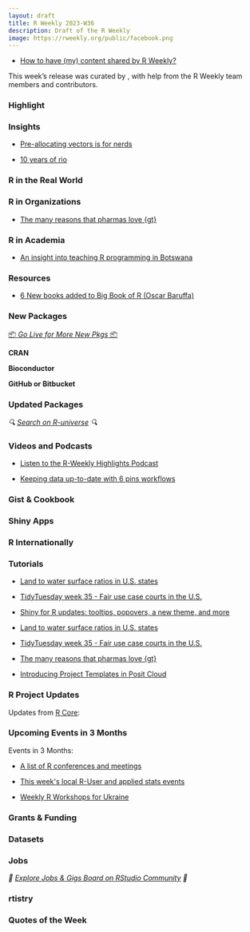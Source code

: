 ```yaml
---
layout: draft
title: R Weekly 2023-W36
description: Draft of the R Weekly
image: https://rweekly.org/public/facebook.png
---
```



+ [How to have (my) content shared by R Weekly?](https://github.com/rweekly/rweekly.org#how-to-have-my-content-shared-by-r-weekly)

This week’s release was curated by [](), with help from the R Weekly team members and contributors.



### Highlight



### Insights

+ [Pre-allocating vectors is for nerds](https://www.mm218.dev/posts/2023-08-29-allocations/)

* [10 years of rio](https://chainsawriot.com/postmannheim/2023/08/28/rio10.html)

### R in the Real World



### R in Organizations

+ [The many reasons that pharmas love {gt}](https://posit.co/blog/the-many-reasons-that-pharmas-love-gt/)

### R in Academia

+ [An insight into teaching R programming in Botswana](https://rladiesgaboronebw.netlify.app/posts/teachingr/teachingr)


### Resources

+ [6 New books added to Big Book of R (Oscar Baruffa)](https://oscarbaruffa.com/bbor-20230827/)


### New Packages

<p class="added-hostname"><a href="https://rweekly.org/live" target="_blank" class="externalLink">📦 <i>Go Live for More New Pkgs</i> 📦</a></p>


**CRAN**



**Bioconductor**



**GitHub or Bitbucket**



### Updated Packages

<i>🔍 [Search on R-universe](https://r-universe.dev/search/) 🔍</i>

### Videos and Podcasts

+ [Listen to the R-Weekly Highlights Podcast](https://rweekly.fireside.fm/)

+ [Keeping data up-to-date with 6 pins workflows](https://www.youtube.com/watch?v=t8A-ysXinpE)

### Gist & Cookbook



### Shiny Apps



### R Internationally



### Tutorials

+ [Land to water surface ratios in U.S. states](https://jonathankitt.netlify.app/posts/2023-08-04-tt-us/)

+ [TidyTuesday week 35 - Fair use case courts in the U.S.](https://jonathankitt.netlify.app/posts/2023-08-29-tt-fair-use/)

+ [Shiny for R updates: tooltips, popovers, a new theme, and more](https://shiny.posit.co/blog/posts/bslib-tooltips/)

+ [Land to water surface ratios in U.S. states](https://jonathankitt.netlify.app/posts/2023-08-04-tt-us/)

+ [TidyTuesday week 35 - Fair use case courts in the U.S.](https://jonathankitt.netlify.app/posts/2023-08-29-tt-fair-use/)

+ [The many reasons that pharmas love {gt}](https://posit.co/blog/the-many-reasons-that-pharmas-love-gt/)

+ [Introducing Project Templates in Posit Cloud](https://posit.co/blog/introducing-project-templates-in-posit-cloud/)

<!--<div class="post-more-begin></div><div class="post-more-end"></div>-->

### R Project Updates

Updates from [R Core](http://developer.r-project.org/blosxom.cgi/R-devel/NEWS):


### Upcoming Events in 3 Months

Events in 3 Months:


+ [A list of R conferences and meetings](https://jumpingrivers.github.io/meetingsR/events.html)

+ [This week's local R-User and applied stats events](https://community.rstudio.com/c/irl)

+ [Weekly R Workshops for Ukraine](https://sites.google.com/view/dariia-mykhailyshyna/main/r-workshops-for-ukraine)

### Grants & Funding


### Datasets


### Jobs

<i>💼 [Explore Jobs & Gigs Board on RStudio Community](https://community.rstudio.com/c/jobs/) 💼</i>

### rtistry


### Quotes of the Week

